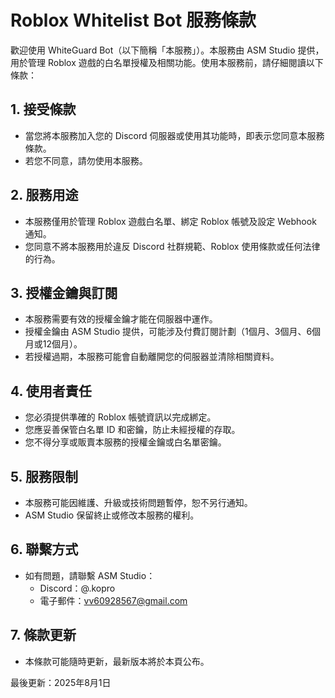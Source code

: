 # Roblox Whitelist Bot 服務條款

歡迎使用 WhiteGuard Bot（以下簡稱「本服務」）。本服務由 ASM Studio 提供，用於管理 Roblox 遊戲的白名單授權及相關功能。使用本服務前，請仔細閱讀以下條款：

## 1. 接受條款
- 當您將本服務加入您的 Discord 伺服器或使用其功能時，即表示您同意本服務條款。
- 若您不同意，請勿使用本服務。

## 2. 服務用途
- 本服務僅用於管理 Roblox 遊戲白名單、綁定 Roblox 帳號及設定 Webhook 通知。
- 您同意不將本服務用於違反 Discord 社群規範、Roblox 使用條款或任何法律的行為。

## 3. 授權金鑰與訂閱
- 本服務需要有效的授權金鑰才能在伺服器中運作。
- 授權金鑰由 ASM Studio 提供，可能涉及付費訂閱計劃（1個月、3個月、6個月或12個月）。
- 若授權過期，本服務可能會自動離開您的伺服器並清除相關資料。

## 4. 使用者責任
- 您必須提供準確的 Roblox 帳號資訊以完成綁定。
- 您應妥善保管白名單 ID 和密鑰，防止未經授權的存取。
- 您不得分享或販賣本服務的授權金鑰或白名單密鑰。

## 5. 服務限制
- 本服務可能因維護、升級或技術問題暫停，恕不另行通知。
- ASM Studio 保留終止或修改本服務的權利。

## 6. 聯繫方式
- 如有問題，請聯繫 ASM Studio：
  - Discord：@.kopro
  - 電子郵件：vv60928567@gmail.com

## 7. 條款更新
- 本條款可能隨時更新，最新版本將於本頁公布。

最後更新：2025年8月1日
